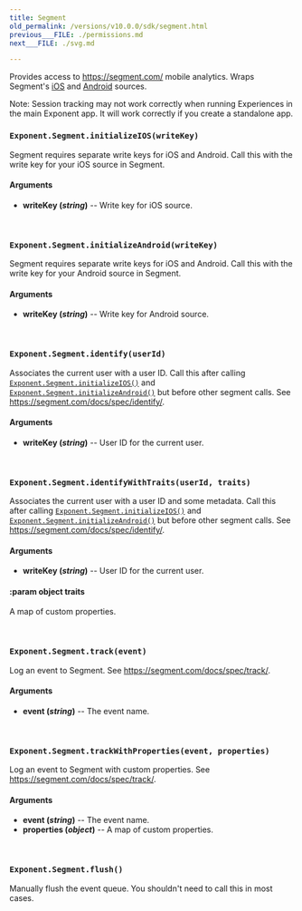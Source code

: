 ```yaml
---
title: Segment
old_permalink: /versions/v10.0.0/sdk/segment.html
previous___FILE: ./permissions.md
next___FILE: ./svg.md

---
```


Provides access to <https://segment.com/> mobile analytics. Wraps Segment's [iOS](https://segment.com/docs/sources/mobile/ios/) and [Android](https://segment.com/docs/sources/mobile/android/) sources.

Note: Session tracking may not work correctly when running Experiences in the main Exponent app. It will work correctly if you create a standalone app.

### `Exponent.Segment.initializeIOS(writeKey)`
Segment requires separate write keys for iOS and Android. Call this with the write key for your iOS source in Segment.

#### Arguments

* **writeKey (_string_)** -- Write key for iOS source.

 
### `Exponent.Segment.initializeAndroid(writeKey)`
Segment requires separate write keys for iOS and Android. Call this with the write key for your Android source in Segment.

#### Arguments

* **writeKey (_string_)** -- Write key for Android source.

 
### `Exponent.Segment.identify(userId)`
Associates the current user with a user ID. Call this after calling [`Exponent.Segment.initializeIOS()`](https://docs.getexponent.com/versions/v10.0.0/guides#Exponent.Segment.initializeIOS "Exponent.Segment.initializeIOS") and [`Exponent.Segment.initializeAndroid()`](https://docs.getexponent.com/versions/v10.0.0/guides#Exponent.Segment.initializeAndroid "Exponent.Segment.initializeAndroid") but before other segment calls. See <https://segment.com/docs/spec/identify/>.

#### Arguments

* **writeKey (_string_)** -- User ID for the current user.

 
### `Exponent.Segment.identifyWithTraits(userId, traits)`
Associates the current user with a user ID and some metadata. Call this after calling [`Exponent.Segment.initializeIOS()`](https://docs.getexponent.com/versions/v10.0.0/guides#Exponent.Segment.initializeIOS "Exponent.Segment.initializeIOS") and [`Exponent.Segment.initializeAndroid()`](https://docs.getexponent.com/versions/v10.0.0/guides#Exponent.Segment.initializeAndroid "Exponent.Segment.initializeAndroid") but before other segment calls. See <https://segment.com/docs/spec/identify/>.

#### Arguments

* **writeKey (_string_)** -- User ID for the current user.

#### :param object traits
A map of custom properties.

 
### `Exponent.Segment.track(event)`
Log an event to Segment. See <https://segment.com/docs/spec/track/>.

#### Arguments

* **event (_string_)** -- The event name.

 
### `Exponent.Segment.trackWithProperties(event, properties)`
Log an event to Segment with custom properties. See <https://segment.com/docs/spec/track/>.

#### Arguments

* **event (_string_)** -- The event name.
* **properties (_object_)** -- A map of custom properties.

 
### `Exponent.Segment.flush()`  
Manually flush the event queue. You shouldn't need to call this in most cases.
